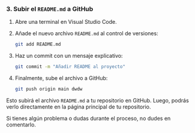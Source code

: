 
### 3. Subir el `README.md` a GitHub

1. Abre una terminal en Visual Studio Code.
2. Añade el nuevo archivo `README.md` al control de versiones:

    ```bash
    git add README.md
    ```

3. Haz un commit con un mensaje explicativo:

    ```bash
    git commit -m "Añadir README al proyecto"
    ```

4. Finalmente, sube el archivo a GitHub:

    ```bash
    git push origin main dwdw
    ```

Esto subirá el archivo `README.md` a tu repositorio en GitHub. Luego, podrás verlo directamente en la página principal de tu repositorio.

Si tienes algún problema o dudas durante el proceso, no dudes en comentarlo.
